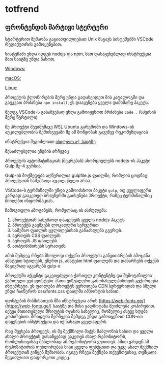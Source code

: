 # totfrend
## ფრონტენდის მარტივი სტერტერი

სტარტერით მუშაობა გაგიათვილდებათ Unix მსგავს სისტემებში VSCode რედაქტორის გამოყენებით.

სისტემაში უნდა იდგეს nodejs და npm, მათ დასაყენებლად ინსტრუქცია მათ საიტზე უნდა ნახოთ.

[Windows:](https://nodejs.org/en/download/)

[macOS: ](https://nodejs.org/en/download/)

[Linux: ](https://nodejs.org/en/download/package-manager/)

პროექტის ქლონირების მერე უნდა გადახვიდეთ მის კატალოგში და გაუკვათ ბრძანება `npm install`, ეს დააყენებს ყველა დამხმარე პაკეტს.

შედეგ VSCode-ს გასაშვებად უნდა გამოიყენოთ ბრძანება `code .` (სპეისის მერე წერტილი)

მე პროექტი შევიმუშავე WSL Ubuntu გარემოში და Windows-ის აუცილებლობის შემთხვევაში მე ამ მოწყობას გავუწევ რეკომენდაციას

ინსტრუქცია შეგიძლიათ [იხილოთ აქ, საიტზე](https://docs.microsoft.com/en-us/windows/wsl/install-win10)

შესაძლებელია ენების არჩევაც

პროექტის ავტომატიზაციას (შეკრებას) ახორციელებს nodejs-ის პაკეტი Gulp მე-4 ვერსია.

Gulp-ის მოქმედება აღწერილია gulpfile.js ფაილში, რომლის ცოდნაც პროექტთან სამუშაოდ აუცილებელი არაა.

VSCode-ს ტერმინალში უნდა გამოიძახოთ პაკეტი `gulp`, თუ ყველაფერი კარგად გააკეთეთ ბრაუზერში გაისენება პროექტი, რაზეც ტერმინალშიც მიიღებთ ინფორმაციას.

ჩამოვთვლი ამოცანებს, რომელსაც ის ასრულებს:

1. პროექტთან სამუშაოდ დააყენებს ყველა nodejs პაკეტს
2. პროექტს გაუშვებს ლოკალური სერვერით
3. სამუშაო ფაილის ცვლილებისას განაახლებს გვერდს.
4. აერთებს CSS ფაილებს
5. აერთებს JS ფაილებს
6. აოპტიმიზირებს სურათებს

ამის შემდეგ რჩება მხოლოდ თქვენი პროექტის განვითარების ამოცანა. ამატებთ სტილებს, უწერთ js, ამატებთ html ფაილებს და დანარჩენს თქვენს მაგივრად აგვარებს gulp-ი

პროექტში აქცენტი გაკეთებულია ქართულ კონტენტზე და შემოტანილია ქართული ვებ ფონტები. მათი ვიზუალური გამოსახულებისთვის გვჭირდება ინტერნეტი. ეს ფაილები პროექტს უერთდება CDN სერვერიდან და ბმული უნდა ჩაიწეროს css/fonts.css ფაილში იმპორტის სახით.

ფონტების მიბმისათვის მზა ინსტრუქცია არის [https://web-fonts.ge/](https://web-fonts.ge/) საიტზე და მისი გადმოტანა შეიძლება კოპირებით. იქვეა მითითებული შრიფტის ოჯახის სახელიც, რომელიც ასევე ხდება კოპირებით. შრიფტის შერჩევის შემდეგ უნდა გამოიყენოთ CDN-ით დაყენების ინსტრუქცია და იქ ნახავთ ყველაფერს.

რაც შეეხება პროექტს, ის მე შექმნილი მაქვს შაბლონის სახით და ყველა ახალი პროექტის დასაწყებად ვაკეთებ ახალ რეპოზიტორს, რომლისთვისაც შაბლონად ამ რეპოზიტორს ვუთითებ. ამით ვახდენ ამ რეპოზიტორის დუბლირებას მისი ყველა ფუნქციით და უკვე ახალ შექმნილ პროექტთან ვიწყებ მუშაობას. იგივე რჩევა მექნება თქვენთვისაც, თუმცაღა შეგიძლიათ დაფორკოთ კიდეც.
